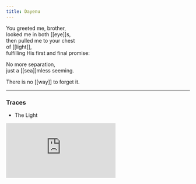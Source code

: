 ```yaml
---
title: Dayenu
---
```


You greeted me, brother,  
looked me in both [[eye]]s,  
then pulled me to your chest  
of [[light]],  
fulfilling His first and final promise:  
  
No more separation,  
just a [[sea]]mless seeming.  
  
There is no [[way]] to forget it.   

---

### Traces

* The Light

<iframe class="video" src="https://www.youtube-nocookie.com/embed/o-AWA-az0Tk" frameborder="0" allow="accelerometer; autoplay; encrypted-media; gyroscope; picture-in-picture" allowfullscreen></iframe>